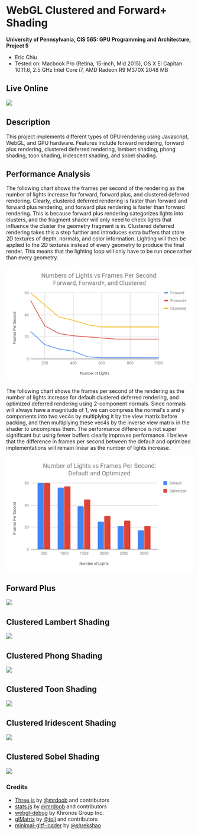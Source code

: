 WebGL Clustered and Forward+ Shading
======================

**University of Pennsylvania, CIS 565: GPU Programming and Architecture, Project 5**

* Eric Chiu
* Tested on: Macbook Pro (Retina, 15-inch, Mid 2015), OS X El Capitan 10.11.6, 2.5 GHz Intel Core i7, AMD Radeon R9 M370X 2048 MB


## Live Online

[![](images/clustered-phong.gif)](https://echiu1997.github.io/Project5-WebGL-Clustered-Deferred-Forward-Plus/)

## Description

This project implements different types of GPU rendering using Javascript, WebGL, and GPU hardware. Features include forward rendering, forward plus rendering, clustered deferred rendering, lambert shading, phong shading, toon shading, iridescent shading, and sobel shading.

## Performance Analysis

The following chart shows the frames per second of the rendering as the number of lights increase for forward, forward plus, and clustered deferred rendering. Clearly, clustered deferred rendering is faster than forward and forward plus rendering, and forward plus rendering is faster than forward rendering. This is because forward plus rendering categorizes lights into clusters, and the fragment shader will only need to check lights that influence the cluster the geometry fragment is in. Clustered deferred rendering takes this a step further and introduces extra buffers that store 2D textures of depth, normals, and color information. Lighting will then be applied to the 2D textures instead of every geometry to produce the final render. This means that the lighting loop will only have to be run once rather than every geometry.

![](./images/forward-clustered.png)

The following chart shows the frames per second of the rendering as the number of lights increase for default clustered deferred rendering, and optimized deferred rendering using 2-component normals. Since normals will always have a magnitude of 1, we can compress the normal's x and y components into two vec4s by multiplying it by the view matrix before packing, and then multiplying these vec4s by the inverse view matrix in the shader to uncompress them. The performance difference is not super significant but using fewer buffers clearly improves performance. I believe that the difference in frames per second between the default and optimized implementations will remain linear as the number of lights increase.

![](./images/default-optimized.png)

## Forward Plus

![](./images/forward-plus.gif)

## Clustered Lambert Shading

![](./images/clustered-lambert.gif)

## Clustered Phong Shading

![](./images/clustered-phong.gif)

## Clustered Toon Shading

![](./images/clustered-toon.gif)

## Clustered Iridescent Shading

![](./images/clustered-iridescence.gif)

## Clustered Sobel Shading

![](./images/clustered-sobel.gif)

### Credits

* [Three.js](https://github.com/mrdoob/three.js) by [@mrdoob](https://github.com/mrdoob) and contributors
* [stats.js](https://github.com/mrdoob/stats.js) by [@mrdoob](https://github.com/mrdoob) and contributors
* [webgl-debug](https://github.com/KhronosGroup/WebGLDeveloperTools) by Khronos Group Inc.
* [glMatrix](https://github.com/toji/gl-matrix) by [@toji](https://github.com/toji) and contributors
* [minimal-gltf-loader](https://github.com/shrekshao/minimal-gltf-loader) by [@shrekshao](https://github.com/shrekshao)
